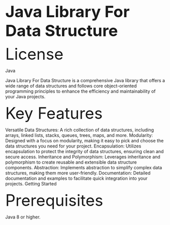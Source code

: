 
<span style="font-size: 50px;">**Java Library For Data Structure**</span>

<span style="font-size: 50px;">License</span>

Java

Java Library For Data Structure is a comprehensive Java library that offers a wide range of data structures and follows core object-oriented programming principles to enhance the efficiency and maintainability of your Java projects.

<span style="font-size: 50px;">Key Features</span>

Versatile Data Structures: A rich collection of data structures, including arrays, linked lists, stacks, queues, trees, maps, and more.
Modularity: Designed with a focus on modularity, making it easy to pick and choose the data structures you need for your project.
Encapsulation: Utilizes encapsulation to protect the integrity of data structures, ensuring clean and secure access.
Inheritance and Polymorphism: Leverages inheritance and polymorphism to create reusable and extensible data structure components.
Abstraction: Implements abstraction to simplify complex data structures, making them more user-friendly.
Documentation: Detailed documentation and examples to facilitate quick integration into your projects.
Getting Started

<span style="font-size: 50px;">Prerequisites</span>

Java 8 or higher.
